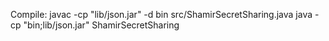 Compile:
javac -cp "lib/json.jar" -d bin src/ShamirSecretSharing.java
java -cp "bin;lib/json.jar" ShamirSecretSharing